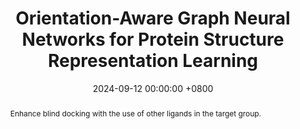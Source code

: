 ---
title:          "Orientation-Aware Graph Neural Networks for Protein Structure Representation Learning"
date:           2024-09-12 00:00:00 +0800
selected:       false
pub:            "Under Review"
# pub_pre:        "Submitted to "
# pub_date:       "2022"
abstract: >-
  Enhance blind docking with the use of other ligands in the target group.
cover:          /assets/images/covers/2024-groupbind.jpg
authors:
- Jiaqi Guan*
- Jiahan Li*
- Xiangxin Zhou
- Xingang Peng
- Sheng Wang
- Yunan Luo
- Jian Peng
- Jianzhu Ma
# links:
#   Paper: https://openreview.net/forum?id=WcTLZrpzfe
---